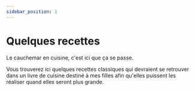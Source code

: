 ```yaml
---
sidebar_position: 1
---
```


# Quelques recettes

Le cauchemar en cuisine, c'est ici que ça se passe. 

Vous trouverez ici quelques recettes classiques qui devraient se retrouver dans un livre de cuisine destiné à mes filles afin qu'elles puissent les réaliser quand elles seront plus grande.

